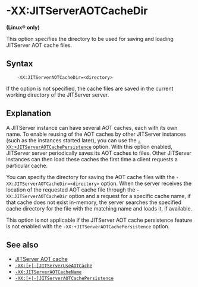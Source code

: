 <!--
* Copyright (c) 2017, 2023 IBM Corp. and others
*
* This program and the accompanying materials are made
* available under the terms of the Eclipse Public License 2.0
* which accompanies this distribution and is available at
* https://www.eclipse.org/legal/epl-2.0/ or the Apache
* License, Version 2.0 which accompanies this distribution and
* is available at https://www.apache.org/licenses/LICENSE-2.0.
*
* This Source Code may also be made available under the
* following Secondary Licenses when the conditions for such
* availability set forth in the Eclipse Public License, v. 2.0
* are satisfied: GNU General Public License, version 2 with
* the GNU Classpath Exception [1] and GNU General Public
* License, version 2 with the OpenJDK Assembly Exception [2].
*
* [1] https://www.gnu.org/software/classpath/license.html
* [2] https://openjdk.org/legal/assembly-exception.html
*
* SPDX-License-Identifier: EPL-2.0 OR Apache-2.0 OR GPL-2.0 WITH
* Classpath-exception-2.0 OR LicenseRef-GPL-2.0 WITH Assembly-exception
-->

# -XX:JITServerAOTCacheDir

**(Linux&reg; only)**

This option specifies the directory to be used for saving and loading JITServer AOT cache files.

## Syntax

        -XX:JITServerAOTCacheDir=<directory>

 If the option is not specified, the cache files are saved in the current working directory of the JITServer server.

## Explanation

 A JITServer instance can have several AOT caches, each with its own name. To enable reusing of the AOT caches by other JITServer instances (such as the instances started later), you can use the [`-XX:+JITServerAOTCachePersistence`](xxjitserveraotcachepersistence.md) option. With this option enabled, JITServer server periodically saves its AOT caches to files. Other JITServer instances can then load these caches the first time a client requests a particular cache.

 You can specify the directory for saving the AOT cache files with the `-XX:JITServerAOTCacheDir=<directory>` option. When the server receives the location of the requested AOT cache file through the `-XX:JITServerAOTCacheDir` option and a request for a specific cache name, if that cache does not exist in-memory, the server searches the specified cache directory for the file with the matching name and loads it, if available.

 This option is not applicable if the JITServer AOT cache persistence feature is not enabled with the `-XX:+JITServerAOTCachePersistence` option.

## See also

- [JITServer AOT cache](jitserver_tuning.md#jitserver-aot-cache)
- [`-XX:[+|-]JITServerUseAOTCache`](xxjitserveruseaotcache.md)
- [`-XX:JITServerAOTCacheName`](xxjitserveraotcachename.md)
- [`-XX:[+|-]JITServerAOTCachePersistence`](xxjitserveraotcachepersistence.md)


<!-- ==== END OF TOPIC ==== xxjitserveraotcachedir.md ==== -->
